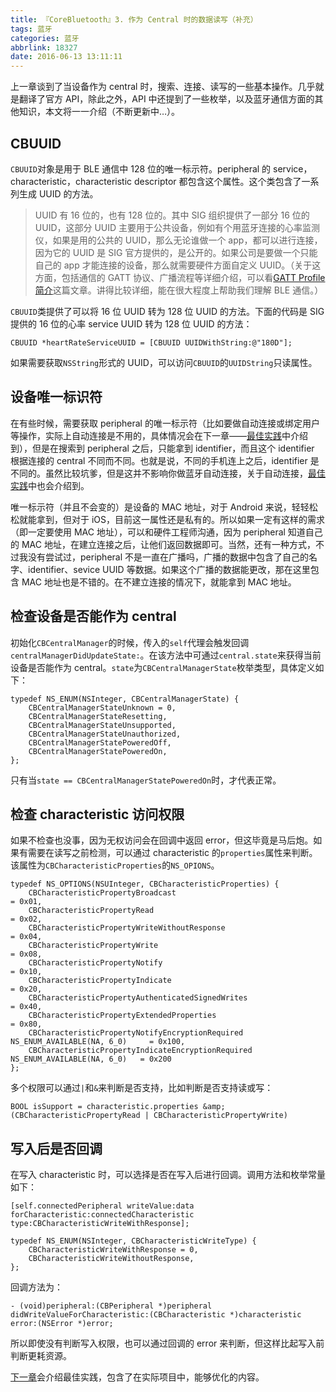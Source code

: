 ```yaml
---
title: 『CoreBluetooth』3. 作为 Central 时的数据读写（补充）
tags: 蓝牙
categories: 蓝牙
abbrlink: 18327
date: 2016-06-13 13:11:11
---
```


上一章谈到了当设备作为 central 时，搜索、连接、读写的一些基本操作。几乎就是翻译了官方 API，除此之外，API 中还提到了一些枚举，以及蓝牙通信方面的其他知识，本文将一一介绍（不断更新中…）。

## CBUUID

`CBUUID`对象是用于 BLE 通信中 128 位的唯一标示符。peripheral 的 service，characteristic，characteristic descriptor 都包含这个属性。这个类包含了一系列生成 UUID 的方法。

> UUID 有 16 位的，也有 128 位的。其中 SIG 组织提供了一部分 16 位的 UUID，这部分 UUID 主要用于公共设备，例如有个用蓝牙连接的心率监测仪，如果是用的公共的 UUID，那么无论谁做一个 app，都可以进行连接，因为它的 UUID 是 SIG 官方提供的，是公开的。如果公司是要做一个只能自己的 app 才能连接的设备，那么就需要硬件方面自定义 UUID。（关于这方面，包括通信的 GATT 协议、广播流程等详细介绍，可以看[GATT Profile 简介](http://www.race604.com/gatt-profile-intro/)这篇文章。讲得比较详细，能在很大程度上帮助我们理解 BLE 通信。）

`CBUUID`类提供了可以将 16 位 UUID 转为 128 位 UUID 的方法。下面的代码是 SIG 提供的 16 位的心率 service UUID 转为 128 位 UUID 的方法：

```
CBUUID *heartRateServiceUUID = [CBUUID UUIDWithString:@"180D"];
```

如果需要获取`NSString`形式的 UUID，可以访问`CBUUID`的`UUIDString`只读属性。



<!-- more -->

## 设备唯一标识符

在有些时候，需要获取 peripheral 的唯一标示符（比如要做自动连接或绑定用户等操作，实际上自动连接是不用的，具体情况会在下一章——[最佳实践](http://www.saitjr.com/ios/core-bluetooth-read-write-as-central-role-best-practices.html)中介绍到），但是在搜索到 peripheral 之后，只能拿到 identifier，而且这个 identifier 根据连接的 central 不同而不同。也就是说，不同的手机连上之后，identifier 是不同的。虽然比较坑爹，但是这并不影响你做蓝牙自动连接，关于自动连接，[最佳实践](http://www.saitjr.com/ios/core-bluetooth-read-write-as-central-role-best-practices.html)中也会介绍到。

唯一标示符（并且不会变的）是设备的 MAC 地址，对于 Android 来说，轻轻松松就能拿到，但对于 iOS，目前这一属性还是私有的。所以如果一定有这样的需求（即一定要使用 MAC 地址），可以和硬件工程师沟通，因为 peripheral 知道自己的 MAC 地址，在建立连接之后，让他们返回数据即可。当然，还有一种方式，不过我没有尝试过，peripheral 不是一直在广播吗，广播的数据中包含了自己的名字、identifier、sevice UUID 等数据。如果这个广播的数据能更改，那在这里包含 MAC 地址也是不错的。在不建立连接的情况下，就能拿到 MAC 地址。

## 检查设备是否能作为 central

初始化`CBCentralManager`的时候，传入的`self`代理会触发回调`centralManagerDidUpdateState:`。在该方法中可通过`central.state`来获得当前设备是否能作为 central。`state`为`CBCentralManagerState`枚举类型，具体定义如下：

```
typedef NS_ENUM(NSInteger, CBCentralManagerState) {
    CBCentralManagerStateUnknown = 0,
    CBCentralManagerStateResetting,
    CBCentralManagerStateUnsupported,
    CBCentralManagerStateUnauthorized,
    CBCentralManagerStatePoweredOff,
    CBCentralManagerStatePoweredOn,
};
```

只有当`state == CBCentralManagerStatePoweredOn`时，才代表正常。

## 检查 characteristic 访问权限

如果不检查也没事，因为无权访问会在回调中返回 error，但这毕竟是马后炮。如果有需要在读写之前检测，可以通过 characteristic 的`properties`属性来判断。该属性为`CBCharacteristicProperties`的`NS_OPIONS`。

```
typedef NS_OPTIONS(NSUInteger, CBCharacteristicProperties) {
    CBCharacteristicPropertyBroadcast                                               = 0x01,
    CBCharacteristicPropertyRead                                                    = 0x02,
    CBCharacteristicPropertyWriteWithoutResponse                                    = 0x04,
    CBCharacteristicPropertyWrite                                                   = 0x08,
    CBCharacteristicPropertyNotify                                                  = 0x10,
    CBCharacteristicPropertyIndicate                                                = 0x20,
    CBCharacteristicPropertyAuthenticatedSignedWrites                               = 0x40,
    CBCharacteristicPropertyExtendedProperties                                      = 0x80,
    CBCharacteristicPropertyNotifyEncryptionRequired NS_ENUM_AVAILABLE(NA, 6_0)     = 0x100,
    CBCharacteristicPropertyIndicateEncryptionRequired NS_ENUM_AVAILABLE(NA, 6_0)   = 0x200
};
```

多个权限可以通过`|`和`&`来判断是否支持，比如判断是否支持读或写：

```
BOOL isSupport = characteristic.properties &amp; (CBCharacteristicPropertyRead | CBCharacteristicPropertyWrite)
```

## 写入后是否回调

在写入 characteristic 时，可以选择是否在写入后进行回调。调用方法和枚举常量如下：

```
[self.connectedPeripheral writeValue:data forCharacteristic:connectedCharacteristic type:CBCharacteristicWriteWithResponse];

typedef NS_ENUM(NSInteger, CBCharacteristicWriteType) {
    CBCharacteristicWriteWithResponse = 0,
    CBCharacteristicWriteWithoutResponse,
};
```

回调方法为：

```
- (void)peripheral:(CBPeripheral *)peripheral didWriteValueForCharacteristic:(CBCharacteristic *)characteristic error:(NSError *)error;
```

所以即使没有判断写入权限，也可以通过回调的 error 来判断，但这样比起写入前判断更耗资源。

[下一章](http://www.saitjr.com/ios/core-bluetooth-read-write-as-central-role-best-practices.html)会介绍最佳实践，包含了在实际项目中，能够优化的内容。